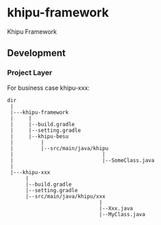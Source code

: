 # khipu-framework
Khipu Framework

## Development

### Project Layer

For business case khipu-xxx:
```
dir
 |
 |---khipu-framework
 |     |
 |     |--build.gradle
 |     |--setting.gradle
 |     |--khipu-besu
 |         |
 |         |--src/main/java/khipu
 |                             |
 |                             |--SomeClass.java
 |
 |---khipu-xxx
      |
      |--build.gradle
      |--setting.gradle
      |--src/main/java/khipu/xxx
                              |
                              |--Xxx.java
                              |--MyClass.java
```

